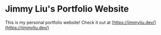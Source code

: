# Jimmy Liu's Portfolio Website
This is my personal portfolio website! Check it out at [https://jimmyliu.dev/](https://jimmyliu.dev/)
